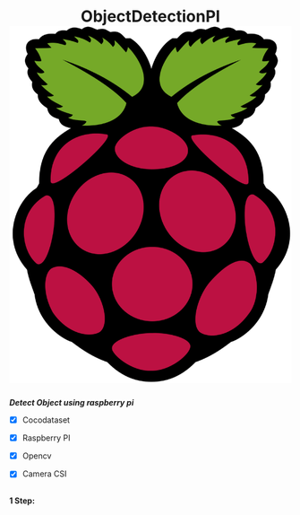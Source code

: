 <h1 align="center">ObjectDetectionPI<img src="assets/Raspberry_Pi_Logo.svg"></img></h1>



***Detect Object using raspberry pi***

- [X] Cocodataset
- [X] Raspberry PI
- [X] Opencv
- [X] Camera CSI


##

**1 Step:**
